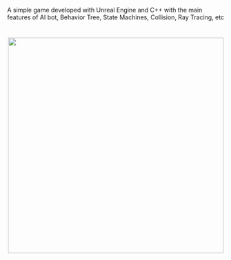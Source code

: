 A simple game developed with Unreal Engine and C++ with the main features of AI bot, Behavior Tree, State Machines, Collision, Ray Tracing, etc

<h1 align="center">
<img src="Screenshots/31_05_2020_02_04_52-1.png"
    height="500">
</h1>
